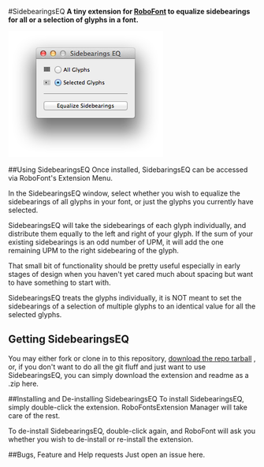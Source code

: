 #SidebearingsEQ
**A tiny extension for [RoboFont](http://doc.robofont.com/) to equalize sidebearings for all or a selection of glyphs in a font.**

![SidebearingsEQ Screenshot](http://github.com/franzheidl/SidebearingsEQ/raw/master/screenshot.png)
 


##Using SidebearingsEQ
Once installed, SidebaringsEQ can be accessed via RoboFont's Extension Menu.

In the SidebearingsEQ window, select whether you wish to equalize the sidebearings of all glyphs in your font, or just the glyphs you currently have selected.

SidebearingsEQ will take the sidebearings of each glyph individually, and distribute them equally to the left and right of your glyph. If the sum of your existing sidebearings is an odd number of UPM, it will add the one remaining UPM to the right sidebearing of the glyph.

That small bit of functionality should be pretty useful especially in early stages of design when you haven't yet cared much about spacing but want to have something to start with.

SidebearingsEQ treats the glyphs individually, it is NOT meant to set the sidebearings of a selection of multiple glyphs to an identical value for all the selected glyphs.

## Getting SidebearingsEQ
You may either fork or clone in to this repository, [download the repo tarball](http://github.com/franzheidl/SidebearingsEQ/zipball/master/ "Download the SidebearingsEQ repo tarball") , or, if you don't want to do all the git fluff and just want to use SidebearingsEQ, you can simply download the extension and readme as a .zip here.

##Installing and De-installing SidebearingsEQ
To install SidebearingsEQ, simply double-click the extension. RoboFontsExtension Manager will take care of the rest. 

To de-install SidebearingsEQ, double-click again, and RoboFont will ask you whether you wish to de-install or re-install the extension.

##Bugs, Feature and Help requests
Just open an issue here.